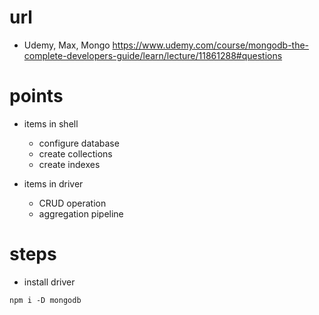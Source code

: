 # url

- Udemy, Max, Mongo
  https://www.udemy.com/course/mongodb-the-complete-developers-guide/learn/lecture/11861288#questions

# points

- items in shell

  - configure database
  - create collections
  - create indexes

- items in driver
  - CRUD operation
  - aggregation pipeline

# steps

- install driver

```
npm i -D mongodb
```
